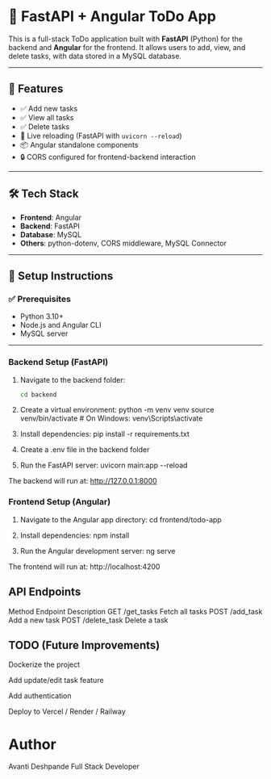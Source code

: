 # 📝 FastAPI + Angular ToDo App

This is a full-stack ToDo application built with **FastAPI** (Python) for the backend and **Angular** for the frontend. It allows users to add, view, and delete tasks, with data stored in a MySQL database.

---

## 🚀 Features

- ✅ Add new tasks
- ✅ View all tasks
- ✅ Delete tasks
- 🔄 Live reloading (FastAPI with `uvicorn --reload`)
- 📦 Angular standalone components
- 🔒 CORS configured for frontend-backend interaction

---

## 🛠️ Tech Stack

- **Frontend**: Angular
- **Backend**: FastAPI
- **Database**: MySQL
- **Others**: python-dotenv, CORS middleware, MySQL Connector

---

## 🔧 Setup Instructions

### ✅ Prerequisites

- Python 3.10+
- Node.js and Angular CLI
- MySQL server

---

### Backend Setup (FastAPI)

1. Navigate to the backend folder:
   ```bash
   cd backend

2. Create a virtual environment:
   python -m venv venv
   source venv/bin/activate  # On Windows: venv\Scripts\activate

3. Install dependencies:
   pip install -r requirements.txt

4. Create a .env file in the backend folder

5. Run the FastAPI server:
   uvicorn main:app --reload

The backend will run at: http://127.0.0.1:8000



### Frontend Setup (Angular)

1. Navigate to the Angular app directory:
   cd frontend/todo-app

2. Install dependencies:
   npm install

3. Run the Angular development server:
   ng serve

The frontend will run at: http://localhost:4200



## API Endpoints

Method     	Endpoint       	Description
GET	        /get_tasks	    Fetch all tasks
POST	    /add_task	    Add a new task
POST	    /delete_task	Delete a task

## TODO (Future Improvements)

 Dockerize the project

 Add update/edit task feature

 Add authentication

 Deploy to Vercel / Render / Railway


# Author
Avanti Deshpande
Full Stack Developer